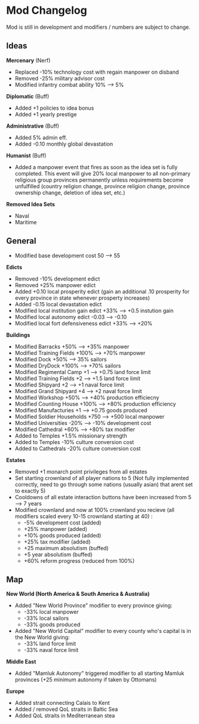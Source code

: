 # Mod Changelog 
Mod is still in development and modifiers / numbers are subject to change.
## Ideas

**Mercenary** (Nerf)
 - Replaced -10% technology cost with regain manpower on disband
 - Removed -25% military advisor cost
 - Modified infantry combat ability 10% --> 5%

**Diplomatic** (Buff)
 - Added +1 policies to idea bonus 
 - Added +1 yearly prestige

**Administrative** (Buff)
 - Added 5% admin eff.
 - Added -0.10 monthly global devastation

**Humanist** (Buff)
 - Added a manpower event that fires as soon as the idea set is fully completed. This event will give 20% local manpower to all non-primary religious group provinces permanently unless requirements become unfulfilled (country religion change, province religion change, province ownership change, deletion of idea set, etc.)

**Removed Idea Sets**
 - Naval
 - Maritime

## General
- Modified base development cost 50 --> 55

**Edicts**
 - Removed -10% development edict
 - Removed +25% manpower edict
 - Added +0.10 local prosperity edict (gain an additional .10 prosperity for every province in state whenever prosperty increases)
 - Added -0.15 local devastation edict
 - Modified local institution gain edict +33% --> +0.5 instution gain
 - Modified local autonomy edict -0.03 --> -0.10
 - Modified local fort defensiveness edict +33% --> +20%

**Buildings**
 - Modified Barracks +50% --> +35% manpower
 - Modified Training Fields +100% --> +70% manpower
 - Modified Dock +50% --> 35% sailors
 - Modified DryDock +100% --> +70% sailors
 - Modified Regimental Camp +1 --> +0.75 land force limit
 - Modified Training Fields +2 --> +1.5 land force limit
 - Modified Shipyard +2 --> +1 naval force limit
 - Modified Grand Shipyard +4 --> +2 naval force limit
 - Modified Workshop +50% --> +40% production efficiecny
 - Modified Counting House +100% --> +80% production efficiency
 - Modified Manufacturies +1 --> +0.75 goods produced
 - Modified Soldier Households +750 --> +500 local manpower
 - Modified Universities -20% --> -10% development cost
 - Modified Cathedral +60% --> +80% tax modifier
 - Added to Temples +1.5% missionary strength
 - Added to Temples -10% culture conversion cost
 - Added to Cathedrals -20% culture conversion cost

**Estates**
 - Removed +1 monarch point privileges from all estates
 - Set starting crownland of all player nations to 5 (Not fully implemented correctly, need to go through some nations (usually asian) that arent set to exactly 5)
 - Cooldowns of all estate interaction buttons have been increased from 5 --> 7 years
 - Modified crownland and now at 100% crownland you recieve (all modifiers scaled every 10-15 crownland starting at 40) :
	 - -5% development cost (added)
	 - +25% manpower (added)
 	 - +10% goods produced (added)
  	 - +25% tax modifier (added)
	 - +25 maximum absolutism (buffed)
 	 - +5 year absolutism (buffed)
   	 - +60% reform progress (reduced from 100%)

## Map
**New World (North America & South America & Australia)**
 - Added "New World Province" modifier to every province giving:
	 - -33% local manpower
	 - -33% local sailors
	 - -33% goods produced
 - Added "New World Capital" modifier to every county who's capital is in the New World giving:
	 - -33% land force limit
 	 - -33% naval force limit

 **Middle East**
 - Added "Mamluk Autonomy" triggered modifier to all starting Mamluk provinces (+25 minimum autonomy if taken by Ottomans)
	 
**Europe**
 - Added strait connecting Calais to Kent
 - Added / removed QoL straits in Baltic Sea
 - Added QoL straits in Mediterranean stea
